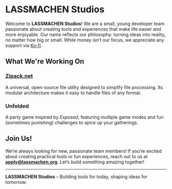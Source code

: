 # LASSMACHEN Studios

Welcome to **LASSMACHEN Studios**! We are a small, young developer team passionate about creating tools and experiences that make life easier and more enjoyable. Our name reflects our philosophy: turning ideas into reality, no matter how big or small. While money isn’t our focus, we appreciate any support via [Ko-fi](https://ko-fi.com/einfachrobbe).

## What We're Working On

### [Zipack.net](https://zipack.net)
A universal, open-source file utility designed to simplify file processing. Its modular architecture makes it easy to handle files of any format.

### Unfolded
A party game inspired by *Exposed*, featuring multiple game modes and fun (sometimes punishing) challenges to spice up your gatherings.

## Join Us!
We’re always looking for new, passionate team members! If you’re excited about creating practical tools or fun experiences, reach out to us at **apply@lassmachen.org**. Let’s build something amazing together!

---

**LASSMACHEN Studios** – Building tools for today, shaping ideas for tomorrow.
